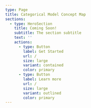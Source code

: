 ```yaml
---
type: Page
title: Categorical Model Concept Map
sections:
  - type: HeroSection
    title: Coming Soon!
    subtitle: The section subtitle
    text: ''
    actions:
      - type: Button
        label: Get Started
        url: /
        size: large
        variant: contained
        color: primary
      - type: Button
        label: Learn more
        url: /
        size: large
        variant: outlined
        color: primary
---
```

